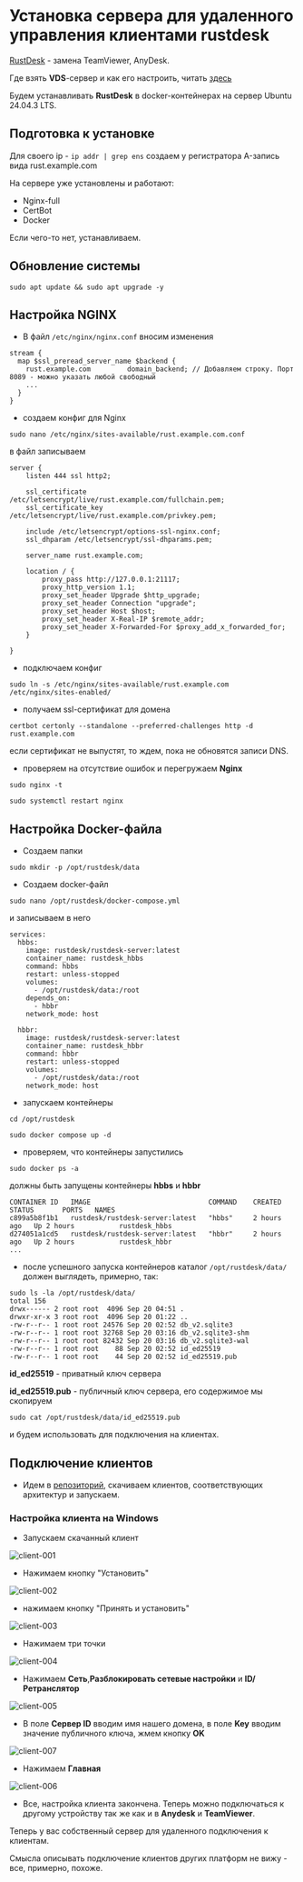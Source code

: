 # Установка сервера для удаленного управления клиентами **rustdesk**

[RustDesk](https://rustdesk.com/) - замена TeamViewer, AnyDesk.

Где взять **VDS**-сервер и как его настроить, читать [здесь](https://github.com/margazun/vpn-xray-server)

Будем устанавливать **RustDesk** в docker-контейнерах на сервер Ubuntu 24.04.3 LTS.

## Подготовка к установке

Для своего ip - ```ip addr | grep ens``` создаем у регистратора A-запись вида rust.example.com

На сервере уже установлены и работают:

* Nginx-full
* CertBot
* Docker

Если чего-то нет, устанавливаем.


## Обновление системы

```
sudo apt update && sudo apt upgrade -y
```

## Настройка **NGINX**

* В файл ```/etc/nginx/nginx.conf``` вносим изменения

```
stream {
  map $ssl_preread_server_name $backend {
    rust.example.com         domain_backend; // Добавляем строку. Порт 8089 - можно указать любой свободный 
    ...
  }
}
```

* создаем конфиг для Nginx

```
sudo nano /etc/nginx/sites-available/rust.example.com.conf
```

в файл записываем

```
server {
    listen 444 ssl http2;
    
    ssl_certificate /etc/letsencrypt/live/rust.example.com/fullchain.pem;
    ssl_certificate_key /etc/letsencrypt/live/rust.example.com/privkey.pem;
    
    include /etc/letsencrypt/options-ssl-nginx.conf;
    ssl_dhparam /etc/letsencrypt/ssl-dhparams.pem;
    
    server_name rust.example.com;

    location / {
        proxy_pass http://127.0.0.1:21117;
        proxy_http_version 1.1;
        proxy_set_header Upgrade $http_upgrade;
        proxy_set_header Connection "upgrade";
        proxy_set_header Host $host;
        proxy_set_header X-Real-IP $remote_addr;
        proxy_set_header X-Forwarded-For $proxy_add_x_forwarded_for;
    }

}
```

* подключаем конфиг

```
sudo ln -s /etc/nginx/sites-available/rust.example.com /etc/nginx/sites-enabled/
```

* получаем ssl-сертификат для домена

```
certbot certonly --standalone --preferred-challenges http -d rust.example.com
```

если сертификат не выпустят, то ждем, пока не обновятся записи DNS.

* проверяем на отсутствие ошибок и перегружаем **Nginx**

```
sudo nginx -t
```

```
sudo systemctl restart nginx
```
## Настройка Docker-файла

* Создаем папки
```
sudo mkdir -p /opt/rustdesk/data
```

* Создаем docker-файл
```
sudo nano /opt/rustdesk/docker-compose.yml
```
и записываем в него

```
services:
  hbbs:
    image: rustdesk/rustdesk-server:latest
    container_name: rustdesk_hbbs
    command: hbbs
    restart: unless-stopped
    volumes:
      - /opt/rustdesk/data:/root
    depends_on:
      - hbbr
    network_mode: host

  hbbr:
    image: rustdesk/rustdesk-server:latest
    container_name: rustdesk_hbbr
    command: hbbr
    restart: unless-stopped
    volumes:
      - /opt/rustdesk/data:/root
    network_mode: host
```

* запускаем контейнеры
```
cd /opt/rustdesk
```
```
sudo docker compose up -d
```

* проверяем, что контейнеры запустились
```
sudo docker ps -a
```
должны быть запущены контейнеры **hbbs** и **hbbr**
```
CONTAINER ID   IMAGE                             COMMAND    CREATED       STATUS       PORTS   NAMES
c899a5b8f1b1   rustdesk/rustdesk-server:latest   "hbbs"     2 hours ago   Up 2 hours           rustdesk_hbbs
d274051a1cd5   rustdesk/rustdesk-server:latest   "hbbr"     2 hours ago   Up 2 hours           rustdesk_hbbr
...
```

* после успешного запуска контейнеров каталог ```/opt/rustdesk/data/``` должен выглядеть, примерно, так:

```
sudo ls -la /opt/rustdesk/data/
total 156
drwx------ 2 root root  4096 Sep 20 04:51 .
drwxr-xr-x 3 root root  4096 Sep 20 01:22 ..
-rw-r--r-- 1 root root 24576 Sep 20 02:52 db_v2.sqlite3
-rw-r--r-- 1 root root 32768 Sep 20 03:16 db_v2.sqlite3-shm
-rw-r--r-- 1 root root 82432 Sep 20 03:16 db_v2.sqlite3-wal
-rw-r--r-- 1 root root    88 Sep 20 02:52 id_ed25519
-rw-r--r-- 1 root root    44 Sep 20 02:52 id_ed25519.pub

```

**id_ed25519** - приватный ключ сервера

**id_ed25519.pub** - публичный ключ сервера, его содержимое мы скопируем

```
sudo cat /opt/rustdesk/data/id_ed25519.pub
```

и будем использовать для подключения на клиентах.

## Подключение клиентов

* Идем в [репозиторий](https://github.com/rustdesk/rustdesk/releases/latest),
скачиваем клиентов, соответствующих архитектур и запускаем. 

### Настройка клиента на Windows

* Запускаем скачанный клиент

![client-001](images/windows-client-001.webp)

* Нажимаем кнопку "Установить"

![client-002](images/windows-client-002.webp)

* нажимаем кнопку "Принять и установить"

![client-003](images/windows-client-003.webp)

* Нажимаем три точки

![client-004](images/windows-client-004.webp)

* Нажимаем **Сеть**,**Разблокировать сетевые настройки** и **ID/Ретранслятор**

![client-005](images/windows-client-005.webp)

* В поле **Сервер ID** вводим имя нашего домена, в поле **Key** вводим значение публичного ключа, жмем кнопку **OK**

![client-007](images/windows-client-007.webp)

* Нажимаем **Главная**

![client-006](images/windows-client-006.webp)

* Все, настройка клиента закончена. Теперь можно подключаться к другому устройству так же как и в **Anydesk** и **TeamViewer**.

Теперь у вас собственный сервер для удаленного подключения к клиентам.

Смысла описывать подключение клиентов других платформ не вижу - все, примерно, похоже.


